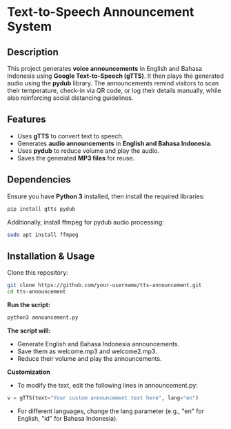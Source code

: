 # Text-to-Speech Announcement System

## Description
This project generates **voice announcements** in English and Bahasa Indonesia using **Google Text-to-Speech (gTTS)**. It then plays the generated audio using the **pydub** library. The announcements remind visitors to scan their temperature, check-in via QR code, or log their details manually, while also reinforcing social distancing guidelines.

## Features
- Uses **gTTS** to convert text to speech.
- Generates **audio announcements** in **English and Bahasa Indonesia**.
- Uses **pydub** to reduce volume and play the audio.
- Saves the generated **MP3 files** for reuse.

## Dependencies
Ensure you have **Python 3** installed, then install the required libraries:

```bash
pip install gtts pydub
```

Additionally, install ffmpeg for pydub audio processing:

```bash
sudo apt install ffmpeg
```

## Installation & Usage
Clone this repository:

```bash
git clone https://github.com/your-username/tts-announcement.git
cd tts-announcement
```

**Run the script:**

``` bash
python3 announcement.py
```

**The script will:**

- Generate English and Bahasa Indonesia announcements.
- Save them as welcome.mp3 and welcome2.mp3.
- Reduce their volume and play the announcements.

**Customization**
- To modify the text, edit the following lines in announcement.py:

``` python
v = gTTS(text="Your custom announcement text here", lang="en")
```
- For different languages, change the lang parameter (e.g., "en" for English, "id" for Bahasa Indonesia).